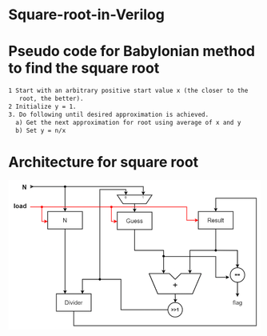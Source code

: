 # Square-root-in-Verilog

# Pseudo code for Babylonian method to find the square root

```
1 Start with an arbitrary positive start value x (the closer to the 
   root, the better).
2 Initialize y = 1.
3. Do following until desired approximation is achieved.
  a) Get the next approximation for root using average of x and y
  b) Set y = n/x

```

# Architecture for square root
![Architecture](images/square_archi.png)
